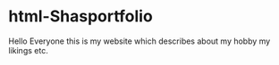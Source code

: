 # html-Shasportfolio
Hello Everyone this is my website which describes about my hobby my likings etc.
